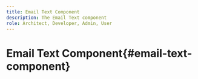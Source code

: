 ```yaml
---
title: Email Text Component
description: The Email Text component
role: Architect, Developer, Admin, User
---
```


# Email Text Component{#email-text-component}
